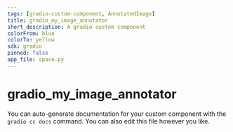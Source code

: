 ```yaml
---
tags: [gradio-custom-component, AnnotatedImage]
title: gradio_my_image_annotator
short_description: A gradio custom component
colorFrom: blue
colorTo: yellow
sdk: gradio
pinned: false
app_file: space.py
---
```


# gradio_my_image_annotator

You can auto-generate documentation for your custom component with the `gradio cc docs` command.
You can also edit this file however you like.
